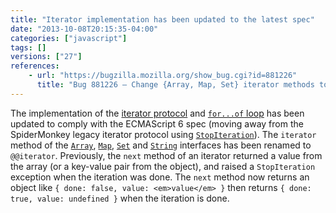 ```yaml
---
title: "Iterator implementation has been updated to the latest spec"
date: "2013-10-08T20:15:35-04:00"
categories: ["javascript"]
tags: []
versions: ["27"]
references:
    - url: "https://bugzilla.mozilla.org/show_bug.cgi?id=881226"
      title: "Bug 881226 – Change {Array, Map, Set} iterator methods to mach the latest spec"
---
```

The implementation of the [iterator protocol](https://bugzilla.mozilla.org/show_bug.cgi?id=907077) and [`for...of` loop](https://developer.mozilla.org/docs/Web/JavaScript/Reference/Statements/for...of) has been updated to comply with the ECMAScript 6 spec (moving away from the SpiderMonkey legacy iterator protocol using [`StopIteration`](https://developer.mozilla.org/docs/SpiderMonkey/JSAPI_Reference/JS_ThrowStopIteration)). The `iterator` method of the [`Array`](https://developer.mozilla.org/docs/Web/JavaScript/Reference/Global_Objects/Array), [`Map`](https://developer.mozilla.org/docs/Web/JavaScript/Reference/Global_Objects/Map), [`Set`](https://developer.mozilla.org/docs/Web/JavaScript/Reference/Global_Objects/Set) and [`String`](https://developer.mozilla.org/docs/Web/JavaScript/Reference/Global_Objects/String) interfaces has been renamed to `@@iterator`. Previously, the `next` method of an iterator returned a value from the array (or a key-value pair from the object), and raised a `StopIteration` exception when the iteration was done. The `next` method now returns an object like `{ done: false, value: <em>value</em> }` then returns `{ done: true, value: undefined }` when the iteration is done.
